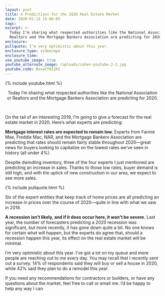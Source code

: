 ```yaml
---
layout: post
title: 4 Predictions for the 2020 Real Estate Market
date: 2020-01-13 15:08:03
tags:
excerpt: >-
  Today I’m sharing what respected authorities like the National Association or
  Realtors and the Mortgage Bankers Association are predicting for 2020.
enclosure:
pullquote: I’m very optimistic about this year.
enclosure_type: video/mp4
enclosure_time:
use_youtube_image: true
youtube_alternate_image: /uploads/cohen-youtube-2-2.jpg
youtube_code: BsxwIf8I1KI
---
```


{% include youtube.html %}

<center>Today I&rsquo;m sharing what respected authorities like the National Association or Realtors and the Mortgage Bankers Association are predicting for 2020.</center>

&nbsp;

On the tail of an interesting 2019, I’m going to give a forecast for the real estate market in 2020. Here’s what experts are predicting:&nbsp;

**Mortgage interest rates are expected to remain low.** Experts from Fannie Mae, Freddie Mac, NAR, and the Mortgage Bankers Association are predicting that rates should remain fairly stable throughout 2020—great news for buyers looking to capitalize on the lowest rates we’ve seen in history (all under 4%).&nbsp;

Despite dwindling inventory, three of the four experts I just mentioned are predicting an increase in sales. Thanks to those low rates, buyer demand is still high, and with the uptick of new construction in our area, we expect to see more sales.&nbsp;

{% include pullquote.html %}

Six of the expert entities that keep track of home prices are all predicting an increase in prices over the course of 2020—quite in line with what we saw in 2019.&nbsp;

**A recession isn’t likely, and if it does occur here, it won’t be severe.** Last year, the number of forecasters predicting a 2020 recession was significant, but more recently, it has gone down quite a bit. No one knows for certain what will happen, but the experts do agree that, should a recession happen this year, its effect on the real estate market will be minimal.&nbsp;

I’m very optimistic about this year. I’ve got a lot on my queue and more people are reaching out to me every day. You may recall that I recently sent out a survey. 14% of respondents said they will buy or sell a house in 2020, while 42% said they plan to do a remodel this year.&nbsp;

If you need any recommendations for contractors or builders, or have any questions about the market, feel free to call or email me. I’d be happy to help any way I can.&nbsp;